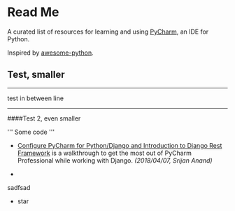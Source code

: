 
# Read Me
A curated list of resources for learning and using 
[PyCharm](https://www.jetbrains.com/pycharm), 
an IDE for Python.

Inspired by [awesome-python](https://github.com/vinta/awesome-python).

## Test, smaller 
- - -
test in between line 
- - -
####Test 2, even smaller

'''
Some code
'''

* [Configure PyCharm for Python/Django and Introduction to Django Rest Framework](https://medium.com/@srijan.pydev_21998/configure-pycharm-for-python-django-and-introduction-to-django-rest-framework-f9c1a7cb4ba0) 
is a walkthrough to get the most out of PyCharm Professional 
while working with Django. 
*(2018/04/07, Srijan Anand)*
-
sadfsad

* star
   